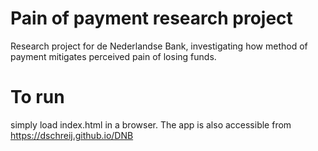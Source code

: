 # Pain of payment research project
Research project for de Nederlandse Bank, investigating how method of payment mitigates perceived pain of losing funds.

# To run
simply load index.html in a browser. The app is also accessible from https://dschreij.github.io/DNB
